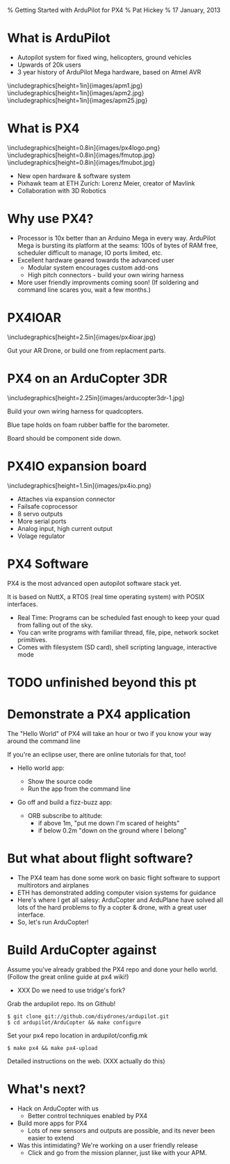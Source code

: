 % Getting Started with ArduPilot for PX4
% Pat Hickey
% 17 January, 2013

# What is ArduPilot

* Autopilot system for fixed wing, helicopters, ground vehicles
* Upwards of 20k users
* 3 year history of ArduPilot Mega hardware, based on Atmel AVR

\includegraphics[height=1in]{images/apm1.jpg}
\includegraphics[height=1in]{images/apm2.jpg}
\includegraphics[height=1in]{images/apm25.jpg}

# What is PX4

\includegraphics[height=0.8in]{images/px4logo.png}
\includegraphics[height=0.8in]{images/fmutop.jpg}
\includegraphics[height=0.8in]{images/fmubot.jpg}

* New open hardware & software system
* Pixhawk team at ETH Zurich: Lorenz Meier, creator of Mavlink
* Collaboration with 3D Robotics

# Why use PX4?

* Processor is 10x better than an Arduino Mega in every way. ArduPilot Mega is
  bursting its platform at the seams: 100s of bytes of RAM free, scheduler
  difficult to manage, IO ports limited, etc.
* Excellent hardware geared towards the advanced user
  * Modular system encourages custom add-ons
  * High pitch connectors - build your own wiring harness
* More user friendly improvments coming soon! (If soldering and command line
  scares you, wait a few months.)

# PX4IOAR

\includegraphics[height=2.5in]{images/px4ioar.jpg}

Gut your AR Drone, or build one from replacment parts.


# PX4 on an ArduCopter 3DR

\includegraphics[height=2.25in]{images/arducopter3dr-1.jpg}

Build your own wiring harness for quadcopters.

Blue tape holds on foam rubber baffle for the barometer.

Board should be component side down.

# PX4IO expansion board

\includegraphics[height=1.5in]{images/px4io.png}

* Attaches via expansion connector
* Failsafe coprocessor
* 8 servo outputs
* More serial ports
* Analog input, high current output
* Volage regulator


# PX4 Software

PX4 is the most advanced open autopilot software stack yet.

It is based on NuttX, a RTOS (real time operating system) with POSIX interfaces.

* Real Time: Programs can be scheduled fast enough to keep your quad from
  falling out of the sky.
* You can write programs with familiar thread, file, pipe, network socket
  primitives.
* Comes with filesystem (SD card), shell scripting language, interactive mode

# TODO unfinished beyond this pt

# Demonstrate a PX4 application

The "Hello World" of PX4 will take an hour or two if you know your way
around the command line

If you're an eclipse user, there are online tutorials for that, too!

* Hello world app:
    * Show the source code
    * Run the app from the command line

* Go off and build a fizz-buzz app:
    * ORB subscribe to altitude:
       * if above 1m, "put me down I'm scared of heights"
       * if below 0.2m "down on the ground where I belong"

# But what about flight software?

* The PX4 team has done some work on basic flight software to support
  multirotors and airplanes
* ETH has demonstrated adding computer vision systems for guidance
* Here's where I get all salesy: ArduCopter and ArduPlane have solved all
  lots of the hard problems to fly a copter & drone, with a great user
  interface.
* So, let's run ArduCopter!

# Build ArduCopter against 

Assume you've already grabbed the PX4 repo and done your hello world. (Follow the great online guide at px4 wiki!)
* XXX Do we need to use tridge's fork?

Grab the ardupilot repo. Its on Github!

```
$ git clone git://github.com/diydrones/ardupilot.git
$ cd ardupilot/ArduCopter && make configure
```

Set your px4 repo location in ardupilot/config.mk

```
$ make px4 && make px4-upload
```

Detailed instructions on the web. (XXX actually do this)

# What's next?

* Hack on ArduCopter with us
  * Better control techniques enabled by PX4
* Build more apps for PX4
  * Lots of new sensors and outputs are possible, and its never been
    easier to extend
* Was this intimidating? We're working on a user friendly release
  * Click and go from the mission planner, just like with your APM.
